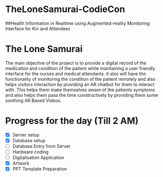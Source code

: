 # TheLoneSamurai-CodieCon

##Health Information in Realtime using Augmented-reality Monitoring Interface for Kin and Attendees
# The Lone Samurai
The main objective of the project is to provide a digital record of the medication and condition of the patient while maintaining a user friendly interface for the nurses and medical attendants. It also will have the functionality of monitoring the condition of the patient remotely and also helps visitors interaction by providing an AR chatbot for them to interact with. This helps them make themselves aware of the patients symptoms and also helps them pass the time constructively by providing them some soothing AR Based Videos.
# Progress for the day (Till 2 AM)
 - [X] Server setup
 - [X] Database setup
 - [ ] Database Entry from Server
 - [ ] Hardware coding
 - [ ] Digitalisation Application
 - [X] Artwork
 - [X] PPT Template Preparation